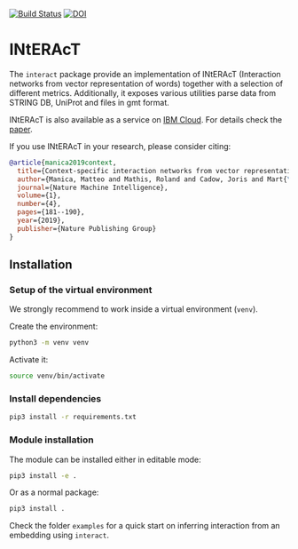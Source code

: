 [![Build Status](https://travis-ci.org/drugilsberg/interact.svg?branch=master)](https://travis-ci.org/drugilsberg/interact)
[![DOI](https://zenodo.org/badge/167734956.svg)](https://zenodo.org/badge/latestdoi/167734956)
# INtERAcT

The `interact` package provide an implementation of INtERAcT (Interaction networks from vector representation of words) together with a selection of different metrics. Additionally, it exposes various utilities parse data from STRING DB, UniProt and files in gmt format.

INtERAcT is also available as a service on [IBM Cloud](https://ibm.biz/interact-aas). For details check the [paper](https://arxiv.org/abs/1801.03011).

If you use INtERAcT in your research, please consider citing:

```bibtex
@article{manica2019context,
  title={Context-specific interaction networks from vector representation of words},
  author={Manica, Matteo and Mathis, Roland and Cadow, Joris and Mart{\'\i}nez, Mar{\'\i}a Rodr{\'\i}guez},
  journal={Nature Machine Intelligence},
  volume={1},
  number={4},
  pages={181--190},
  year={2019},
  publisher={Nature Publishing Group}
}
```

## Installation

### Setup of the virtual environment

We strongly recommend to work inside a virtual environment (`venv`).

Create the environment:

```sh
python3 -m venv venv
```

Activate it:

```sh
source venv/bin/activate
```

### Install dependencies

```sh
pip3 install -r requirements.txt
```

### Module installation

The module can be installed either in editable mode:

```sh
pip3 install -e .
```

Or as a normal package:

```sh
pip3 install .
```

Check the folder `examples` for a quick start on inferring interaction from an embedding using `interact`.
